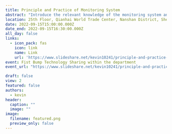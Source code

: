 ```yaml
---
title: Principle and Practice of Monitoring System
abstract: "Introduce the relevant knowledge of the monitoring system and its construction, and help everyone understand the importance of the monitoring system and its role in stability construction through theoretical explanations and technical practice."
location: 25th Floor, Qianhai World Trade Center, Nanshan District, Shenzhen
date: 2022-09-15T15:00:00.000Z
date_end: 2022-09-15T16:30:00.000Z
all_day: false
links:
  - icon_pack: fas
    icon: link
    name: Link
    url: 'https://www.slideshare.net/kevin10241/principle-and-practice-of-monitoring-system'
event: Fist Bump Technology Sharing within the department
event_url: "https://www.slideshare.net/kevin10241/principle-and-practice-of-monitoring-system"

draft: false
view: 2
featured: false
authors:
  - kevin
header:
  caption: ""
  image: ""
image:
  filename: featured.png
  preview_only: false
---
```

